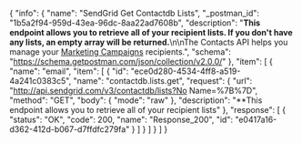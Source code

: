 {
  "info": {
    "name": "SendGrid Get Contactdb Lists",
    "_postman_id": "1b5a2f94-959d-43ea-96dc-8aa22ad7608b",
    "description": "**This endpoint allows you to retrieve all of your recipient lists. If you don't have any lists, an empty array will be returned.**\n\nThe Contacts API helps you manage your [Marketing Campaigns](https://sendgrid.com/docs/User_Guide/Marketing_Campaigns/index.html) recipients.",
    "schema": "https://schema.getpostman.com/json/collection/v2.0.0/"
  },
  "item": [
    {
      "name": "email",
      "item": [
        {
          "id": "ece0d280-4534-4ff8-a519-4a241c0383c5",
          "name": "contactdb.lists.get",
          "request": {
            "url": "http://api.sendgrid.com/v3/contactdb/lists?No Name=%7B%7D",
            "method": "GET",
            "body": {
              "mode": "raw"
            },
            "description": "**This endpoint allows you to retrieve all of your recipient lists"
          },
          "response": [
            {
              "status": "OK",
              "code": 200,
              "name": "Response_200",
              "id": "e0417a16-d362-412d-b067-d7ffdfc279fa"
            }
          ]
        }
      ]
    }
  ]
}